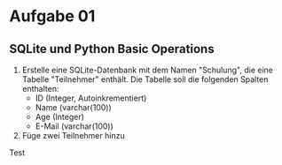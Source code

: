 # Aufgabe 01
## SQLite und Python Basic Operations
1. Erstelle eine SQLite-Datenbank mit dem Namen "Schulung", die eine Tabelle "Teilnehmer" enthält. Die Tabelle soll die folgenden Spalten enthalten:
    - ID (Integer, Autoinkrementiert)
    - Name (varchar(100))
    - Age (Integer)
    - E-Mail (varchar(100))
2. Füge zwei Teilnehmer hinzu


Test